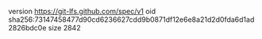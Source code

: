 version https://git-lfs.github.com/spec/v1
oid sha256:73147458477d90cd6236627cdd9b0871df12e6e8a21d2d0fda6d1ad2826bdc0e
size 2842

